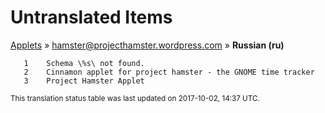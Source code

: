 # Untranslated Items
[Applets](../../../README.md) &#187; [hamster@projecthamster.wordpress.com](../README.md) &#187; **Russian (ru)**

       1	Schema \%s\ not found.
       2	Cinnamon applet for project hamster - the GNOME time tracker
       3	Project Hamster Applet

<sup>This translation status table was last updated on 2017-10-02, 14:37 UTC.</sup>
